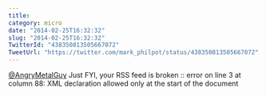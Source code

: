 ```yaml
---
title: 
category: micro
date: "2014-02-25T16:32:32"
slug: "2014-02-25T16:32:32"
TwitterId: "438350813505667072"
TweetUrl: "https://twitter.com/mark_philpot/status/438350813505667072"
---
```


[@AngryMetalGuy](https://twitter.com/AngryMetalGuy) Just FYI, your RSS feed is
broken :: error on line 3 at column 88: XML declaration allowed only at the
start of the document
